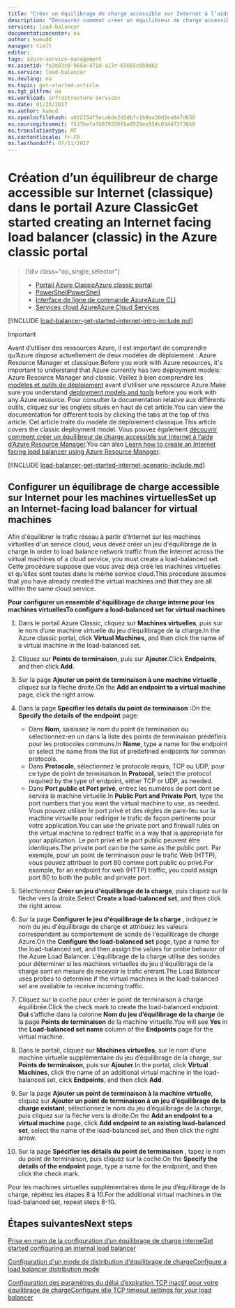 ```yaml
---
title: "Créer un équilibrage de charge accessible sur Internet à l’aide du Portail Azure Classic | Microsoft Docs"
description: "Découvrez comment créer un équilibreur de charge accessible sur Internet dans un modèle de déploiement classique à l’aide du portail Azure Classic."
services: load-balancer
documentationcenter: na
author: kumudd
manager: timlt
editor: 
tags: azure-service-management
ms.assetid: fa3e93c0-968a-472d-a17c-65665c050db2
ms.service: load-balancer
ms.devlang: na
ms.topic: get-started-article
ms.tgt_pltfrm: na
ms.workload: infrastructure-services
ms.date: 01/23/2017
ms.author: kumud
ms.openlocfilehash: a022154f5eca6de2d2dbfc1b9aa30d2ea0a7d650
ms.sourcegitcommit: f537befafb079256fba0529ee554c034d73f36b0
ms.translationtype: MT
ms.contentlocale: fr-FR
ms.lasthandoff: 07/11/2017
---
```

# <a name="get-started-creating-an-internet-facing-load-balancer-classic-in-the-azure-classic-portal"></a><span data-ttu-id="13529-103">Création d’un équilibreur de charge accessible sur Internet (classique) dans le portail Azure Classic</span><span class="sxs-lookup"><span data-stu-id="13529-103">Get started creating an Internet facing load balancer (classic) in the Azure classic portal</span></span>

> [!div class="op_single_selector"]
> * [<span data-ttu-id="13529-104">Portail Azure Classic</span><span class="sxs-lookup"><span data-stu-id="13529-104">Azure classic portal</span></span>](../load-balancer/load-balancer-get-started-internet-classic-portal.md)
> * [<span data-ttu-id="13529-105">PowerShell</span><span class="sxs-lookup"><span data-stu-id="13529-105">PowerShell</span></span>](../load-balancer/load-balancer-get-started-internet-classic-ps.md)
> * [<span data-ttu-id="13529-106">Interface de ligne de commande Azure</span><span class="sxs-lookup"><span data-stu-id="13529-106">Azure CLI</span></span>](../load-balancer/load-balancer-get-started-internet-classic-cli.md)
> * [<span data-ttu-id="13529-107">Services cloud Azure</span><span class="sxs-lookup"><span data-stu-id="13529-107">Azure Cloud Services</span></span>](../load-balancer/load-balancer-get-started-internet-classic-cloud.md)

[!INCLUDE [load-balancer-get-started-internet-intro-include.md](../../includes/load-balancer-get-started-internet-intro-include.md)]

> [!IMPORTANT]
> <span data-ttu-id="13529-108">Avant d’utiliser des ressources Azure, il est important de comprendre qu’Azure dispose actuellement de deux modèles de déploiement : Azure Resource Manager et classique.</span><span class="sxs-lookup"><span data-stu-id="13529-108">Before you work with Azure resources, it's important to understand that Azure currently has two deployment models: Azure Resource Manager and classic.</span></span> <span data-ttu-id="13529-109">Veillez à bien comprendre les [modèles et outils de déploiement](../azure-classic-rm.md) avant d’utiliser une ressource Azure.</span><span class="sxs-lookup"><span data-stu-id="13529-109">Make sure you understand [deployment models and tools](../azure-classic-rm.md) before you work with any Azure resource.</span></span> <span data-ttu-id="13529-110">Pour consulter la documentation relative aux différents outils, cliquez sur les onglets situés en haut de cet article.</span><span class="sxs-lookup"><span data-stu-id="13529-110">You can view the documentation for different tools by clicking the tabs at the top of this article.</span></span> <span data-ttu-id="13529-111">Cet article traite du modèle de déploiement classique.</span><span class="sxs-lookup"><span data-stu-id="13529-111">This article covers the classic deployment model.</span></span> <span data-ttu-id="13529-112">Vous pouvez également [découvrir comment créer un équilibreur de charge accessible sur Internet à l’aide d’Azure Resource Manager](load-balancer-get-started-internet-arm-ps.md).</span><span class="sxs-lookup"><span data-stu-id="13529-112">You can also [Learn how to create an Internet facing load balancer using Azure Resource Manager](load-balancer-get-started-internet-arm-ps.md).</span></span>

[!INCLUDE [load-balancer-get-started-internet-scenario-include.md](../../includes/load-balancer-get-started-internet-scenario-include.md)]

## <a name="set-up-an-internet-facing-load-balancer-for-virtual-machines"></a><span data-ttu-id="13529-113">Configurer un équilibrage de charge accessible sur Internet pour les machines virtuelles</span><span class="sxs-lookup"><span data-stu-id="13529-113">Set up an Internet-facing load balancer for virtual machines</span></span>

<span data-ttu-id="13529-114">Afin d'équilibrer le trafic réseau à partir d'Internet sur les machines virtuelles d'un service cloud, vous devez créer un jeu d'équilibrage de la charge.</span><span class="sxs-lookup"><span data-stu-id="13529-114">In order to load balance network traffic from the Internet across the virtual machines of a cloud service, you must create a load-balanced set.</span></span> <span data-ttu-id="13529-115">Cette procédure suppose que vous avez déjà créé les machines virtuelles et qu’elles sont toutes dans le même service cloud.</span><span class="sxs-lookup"><span data-stu-id="13529-115">This procedure assumes that you have already created the virtual machines and that they are all within the same cloud service.</span></span>

<span data-ttu-id="13529-116">**Pour configurer un ensemble d'équilibrage de charge interne pour les machines virtuelles**</span><span class="sxs-lookup"><span data-stu-id="13529-116">**To configure a load-balanced set for virtual machines**</span></span>

1. <span data-ttu-id="13529-117">Dans le portail Azure Classic, cliquez sur **Machines virtuelles**, puis sur le nom d’une machine virtuelle du jeu d’équilibrage de la charge.</span><span class="sxs-lookup"><span data-stu-id="13529-117">In the Azure classic portal, click **Virtual Machines**, and then click the name of a virtual machine in the load-balanced set.</span></span>
2. <span data-ttu-id="13529-118">Cliquez sur **Points de terminaison**, puis sur **Ajouter**.</span><span class="sxs-lookup"><span data-stu-id="13529-118">Click **Endpoints**, and then click **Add**.</span></span>
3. <span data-ttu-id="13529-119">Sur la page **Ajouter un point de terminaison à une machine virtuelle** , cliquez sur la flèche droite.</span><span class="sxs-lookup"><span data-stu-id="13529-119">On the **Add an endpoint to a virtual machine** page, click the right arrow.</span></span>
4. <span data-ttu-id="13529-120">Dans la page **Spécifier les détails du point de terminaison** :</span><span class="sxs-lookup"><span data-stu-id="13529-120">On the **Specify the details of the endpoint** page:</span></span>

   * <span data-ttu-id="13529-121">Dans **Nom**, saisissez le nom du point de terminaison ou sélectionnez-en un dans la liste des points de terminaison prédéfinis pour les protocoles communs.</span><span class="sxs-lookup"><span data-stu-id="13529-121">In **Name**, type a name for the endpoint or select the name from the list of predefined endpoints for common protocols.</span></span>
   * <span data-ttu-id="13529-122">Dans **Protocole**, sélectionnez le protocole requis, TCP ou UDP, pour ce type de point de terminaison.</span><span class="sxs-lookup"><span data-stu-id="13529-122">In **Protocol**, select the protocol required by the type of endpoint, either TCP or UDP, as needed.</span></span>
   * <span data-ttu-id="13529-123">Dans **Port public et Port privé**, entrez les numéros de port dont se servira la machine virtuelle.</span><span class="sxs-lookup"><span data-stu-id="13529-123">In **Public Port and Private Port**, type the port numbers that you want the virtual machine to use, as needed.</span></span> <span data-ttu-id="13529-124">Vous pouvez utiliser le port privé et des règles de pare-feu sur la machine virtuelle pour rediriger le trafic de façon pertinente pour votre application.</span><span class="sxs-lookup"><span data-stu-id="13529-124">You can use the private port and firewall rules on the virtual machine to redirect traffic in a way that is appropriate for your application.</span></span> <span data-ttu-id="13529-125">Le port privé et le port public peuvent être identiques.</span><span class="sxs-lookup"><span data-stu-id="13529-125">The private port can be the same as the public port.</span></span> <span data-ttu-id="13529-126">Par exemple, pour un point de terminaison pour le trafic Web (HTTP), vous pouvez attribuer le port 80 comme port public ou privé.</span><span class="sxs-lookup"><span data-stu-id="13529-126">For example, for an endpoint for web (HTTP) traffic, you could assign port 80 to both the public and private port.</span></span>

5. <span data-ttu-id="13529-127">Sélectionnez **Créer un jeu d'équilibrage de la charge**, puis cliquez sur la flèche vers la droite.</span><span class="sxs-lookup"><span data-stu-id="13529-127">Select **Create a load-balanced set**, and then click the right arrow.</span></span>
6. <span data-ttu-id="13529-128">Sur la page **Configurer le jeu d'équilibrage de la charge** , indiquez le nom du jeu d'équilibrage de charge et attribuez les valeurs correspondant au comportement de sonde de l'équilibrage de charge Azure.</span><span class="sxs-lookup"><span data-stu-id="13529-128">On the **Configure the load-balanced set** page, type a name for the load-balanced set, and then assign the values for probe behavior of the Azure Load Balancer.</span></span> <span data-ttu-id="13529-129">L'équilibrage de la charge utilise des sondes pour déterminer si les machines virtuelles du jeu d'équilibrage de la charge sont en mesure de recevoir le trafic entrant.</span><span class="sxs-lookup"><span data-stu-id="13529-129">The Load Balancer uses probes to determine if the virtual machines in the load-balanced set are available to receive incoming traffic.</span></span>
7. <span data-ttu-id="13529-130">Cliquez sur la coche pour créer le point de terminaison à charge équilibrée.</span><span class="sxs-lookup"><span data-stu-id="13529-130">Click the check mark to create the load-balanced endpoint.</span></span> <span data-ttu-id="13529-131">**Oui** s’affiche dans la colonne **Nom du jeu d’équilibrage de la charge** de la page **Points de terminaison** de la machine virtuelle.</span><span class="sxs-lookup"><span data-stu-id="13529-131">You will see **Yes** in the **Load-balanced set name** column of the **Endpoints** page for the virtual machine.</span></span>
8. <span data-ttu-id="13529-132">Dans le portail, cliquez sur **Machines virtuelles**, sur le nom d’une machine virtuelle supplémentaire du jeu d’équilibrage de la charge, sur **Points de terminaison**, puis sur **Ajouter**.</span><span class="sxs-lookup"><span data-stu-id="13529-132">In the portal, click **Virtual Machines**, click the name of an additional virtual machine in the load-balanced set, click **Endpoints**, and then click **Add**.</span></span>
9. <span data-ttu-id="13529-133">Sur la page **Ajouter un point de terminaison à la machine virtuelle**, cliquez sur **Ajouter un point de terminaison à un jeu d’équilibrage de la charge existant**, sélectionnez le nom du jeu d’équilibrage de la charge, puis cliquez sur la flèche vers la droite.</span><span class="sxs-lookup"><span data-stu-id="13529-133">On the **Add an endpoint to a virtual machine** page, click **Add endpoint to an existing load-balanced set**, select the name of the load-balanced set, and then click the right arrow.</span></span>
10. <span data-ttu-id="13529-134">Sur la page **Spécifier les détails du point de terminaison** , tapez le nom du point de terminaison, puis cliquez sur la coche.</span><span class="sxs-lookup"><span data-stu-id="13529-134">On the **Specify the details of the endpoint** page, type a name for the endpoint, and then click the check mark.</span></span>

<span data-ttu-id="13529-135">Pour les machines virtuelles supplémentaires dans le jeu d’équilibrage de la charge, répétez les étapes 8 à 10.</span><span class="sxs-lookup"><span data-stu-id="13529-135">For the additional virtual machines in the load-balanced set, repeat steps 8-10.</span></span>

## <a name="next-steps"></a><span data-ttu-id="13529-136">Étapes suivantes</span><span class="sxs-lookup"><span data-stu-id="13529-136">Next steps</span></span>

[<span data-ttu-id="13529-137">Prise en main de la configuration d’un équilibrage de charge interne</span><span class="sxs-lookup"><span data-stu-id="13529-137">Get started configuring an internal load balancer</span></span>](load-balancer-get-started-ilb-arm-ps.md)

[<span data-ttu-id="13529-138">Configuration d'un mode de distribution d'équilibrage de charge</span><span class="sxs-lookup"><span data-stu-id="13529-138">Configure a load balancer distribution mode</span></span>](load-balancer-distribution-mode.md)

[<span data-ttu-id="13529-139">Configuration des paramètres du délai d’expiration TCP inactif pour votre équilibrage de charge</span><span class="sxs-lookup"><span data-stu-id="13529-139">Configure idle TCP timeout settings for your load balancer</span></span>](load-balancer-tcp-idle-timeout.md)
